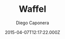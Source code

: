 ---
layout: JamstackTheme
title: Waffel
github: https://github.com/moonwave99/waffel
demo: https://moonwave99.github.io/waffel/
author: Diego Caponera
ssg: Brunch
date: 2015-04-07T12:17:22.000Z
description: >-
  Yet another static generator, here to help you with more concrete use cases
  than just your personal blog.
stale: true
---